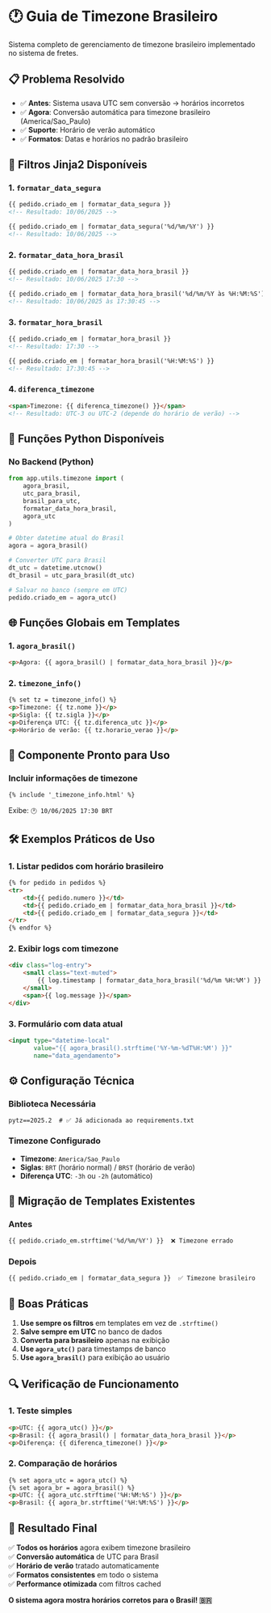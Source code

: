 # 🕐 **Guia de Timezone Brasileiro**

Sistema completo de gerenciamento de timezone brasileiro implementado no sistema de fretes.

## 📋 **Problema Resolvido**

- ✅ **Antes**: Sistema usava UTC sem conversão → horários incorretos
- ✅ **Agora**: Conversão automática para timezone brasileiro (America/Sao_Paulo)
- ✅ **Suporte**: Horário de verão automático
- ✅ **Formatos**: Datas e horários no padrão brasileiro

## 🔧 **Filtros Jinja2 Disponíveis**

### **1. `formatar_data_segura`**
```html
{{ pedido.criado_em | formatar_data_segura }}
<!-- Resultado: 10/06/2025 -->

{{ pedido.criado_em | formatar_data_segura('%d/%m/%Y') }}
<!-- Resultado: 10/06/2025 -->
```

### **2. `formatar_data_hora_brasil`**
```html
{{ pedido.criado_em | formatar_data_hora_brasil }}
<!-- Resultado: 10/06/2025 17:30 -->

{{ pedido.criado_em | formatar_data_hora_brasil('%d/%m/%Y às %H:%M:%S') }}
<!-- Resultado: 10/06/2025 às 17:30:45 -->
```

### **3. `formatar_hora_brasil`**
```html
{{ pedido.criado_em | formatar_hora_brasil }}
<!-- Resultado: 17:30 -->

{{ pedido.criado_em | formatar_hora_brasil('%H:%M:%S') }}
<!-- Resultado: 17:30:45 -->
```

### **4. `diferenca_timezone`**
```html
<span>Timezone: {{ diferenca_timezone() }}</span>
<!-- Resultado: UTC-3 ou UTC-2 (depende do horário de verão) -->
```

## 🔧 **Funções Python Disponíveis**

### **No Backend (Python)**
```python
from app.utils.timezone import (
    agora_brasil,
    utc_para_brasil,
    brasil_para_utc,
    formatar_data_hora_brasil,
    agora_utc
)

# Obter datetime atual do Brasil
agora = agora_brasil()

# Converter UTC para Brasil
dt_utc = datetime.utcnow()
dt_brasil = utc_para_brasil(dt_utc)

# Salvar no banco (sempre em UTC)
pedido.criado_em = agora_utc()
```

## 🌐 **Funções Globais em Templates**

### **1. `agora_brasil()`**
```html
<p>Agora: {{ agora_brasil() | formatar_data_hora_brasil }}</p>
```

### **2. `timezone_info()`**
```html
{% set tz = timezone_info() %}
<p>Timezone: {{ tz.nome }}</p>
<p>Sigla: {{ tz.sigla }}</p>
<p>Diferença UTC: {{ tz.diferenca_utc }}</p>
<p>Horário de verão: {{ tz.horario_verao }}</p>
```

## 📄 **Componente Pronto para Uso**

### **Incluir informações de timezone**
```html
{% include '_timezone_info.html' %}
```

Exibe: `🕐 10/06/2025 17:30 BRT`

## 🛠️ **Exemplos Práticos de Uso**

### **1. Listar pedidos com horário brasileiro**
```html
{% for pedido in pedidos %}
<tr>
    <td>{{ pedido.numero }}</td>
    <td>{{ pedido.criado_em | formatar_data_hora_brasil }}</td>
    <td>{{ pedido.criado_em | formatar_data_segura }}</td>
</tr>
{% endfor %}
```

### **2. Exibir logs com timezone**
```html
<div class="log-entry">
    <small class="text-muted">
        {{ log.timestamp | formatar_data_hora_brasil('%d/%m %H:%M') }}
    </small>
    <span>{{ log.message }}</span>
</div>
```

### **3. Formulário com data atual**
```html
<input type="datetime-local" 
       value="{{ agora_brasil().strftime('%Y-%m-%dT%H:%M') }}"
       name="data_agendamento">
```

## ⚙️ **Configuração Técnica**

### **Biblioteca Necessária**
```
pytz==2025.2  # ✅ Já adicionada ao requirements.txt
```

### **Timezone Configurado**
- **Timezone**: `America/Sao_Paulo`
- **Siglas**: `BRT` (horário normal) / `BRST` (horário de verão)
- **Diferença UTC**: `-3h` ou `-2h` (automático)

## 🔄 **Migração de Templates Existentes**

### **Antes**
```html
{{ pedido.criado_em.strftime('%d/%m/%Y') }}  ❌ Timezone errado
```

### **Depois**
```html
{{ pedido.criado_em | formatar_data_segura }}  ✅ Timezone brasileiro
```

## 🎯 **Boas Práticas**

1. **Use sempre os filtros** em templates em vez de `.strftime()`
2. **Salve sempre em UTC** no banco de dados
3. **Converta para brasileiro** apenas na exibição
4. **Use `agora_utc()`** para timestamps de banco
5. **Use `agora_brasil()`** para exibição ao usuário

## 🔍 **Verificação de Funcionamento**

### **1. Teste simples**
```html
<p>UTC: {{ agora_utc() }}</p>
<p>Brasil: {{ agora_brasil() | formatar_data_hora_brasil }}</p>
<p>Diferença: {{ diferenca_timezone() }}</p>
```

### **2. Comparação de horários**
```html
{% set agora_utc = agora_utc() %}
{% set agora_br = agora_brasil() %}
<p>UTC: {{ agora_utc.strftime('%H:%M:%S') }}</p>
<p>Brasil: {{ agora_br.strftime('%H:%M:%S') }}</p>
```

## 🎉 **Resultado Final**

✅ **Todos os horários** agora exibem timezone brasileiro  
✅ **Conversão automática** de UTC para Brasil  
✅ **Horário de verão** tratado automaticamente  
✅ **Formatos consistentes** em todo o sistema  
✅ **Performance otimizada** com filtros cached  

**O sistema agora mostra horários corretos para o Brasil! 🇧🇷** 